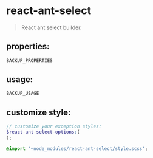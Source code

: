 # react-ant-select
> React ant select builder.


## properties:
```javascript
BACKUP_PROPERTIES
```

## usage:
```jsx
BACKUP_USAGE
```

## customize style:
```scss
// customize your exception styles:
$react-ant-select-options:(
);

@import '~node_modules/react-ant-select/style.scss';
```
